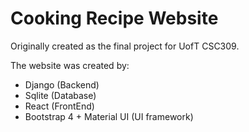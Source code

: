 Cooking Recipe Website
========================================================

Originally created as the final project for UofT CSC309.

The website was created by:
  - Django (Backend)
  - Sqlite (Database)
  - React (FrontEnd)
  - Bootstrap 4 + Material UI (UI framework)
